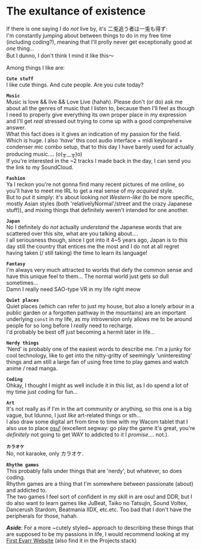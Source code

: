 # The exultance of existence

If there is one saying I do _not_ live by, it's 二兎追う者は一兎も得ず:  
I'm constantly jumping about between things to do in my free time (including coding?), meaning that I'll prolly never get exceptionally good at _one_ thing...  
But I dunno, I don't think I mind it like this～

Among things I like are:

**`Cute stuff`**  
I like cute things. And cute people. Are you cute today?

**`Music`**  
Music is love && live && Love Live (hahah). Please don't (or do) ask me about all the genres of music that I listen to, because then I'll feel as though I need to properly give everything its own proper place in my expression and I'll get _real_ stressed out trying to come up with a good comprehensive answer.  
What this fact does is it gives an indication of my passion for the field. Which is huge.
I also _'have'_ this cool audio interface + midi keyboard + condenser mic combo setup, that to this day I have barely used for actually producing music.... (o(╥﹏╥)o)  
If you're interested in the ~2 tracks I made back in the day, I can send you the link to my SoundCloud.

**`Fashion`**  
Ya I reckon you're not gonna find many recent pictures of me online, so you'll have to meet me IRL to get a real sense of my _acquired_ style.  
But to put it simply: it's about looking _not Western-like_ (to be more specific, mostly Asian styles (both 'relativelyNormal'/street and the crazy Japanese stuff)), and mixing things that definitely weren't intended for one another.  

**`Japan`**  
No I definitely do _not_ actually _understand_ the Japanese words that are scattered over this site, what are you talking about....  
I all seriousness though, since I got into it 4~5 years ago, Japan is to this day still the country that entices me the most and I do not at all regret having taken (/ still taking) the time to learn its language!

**`Fantasy`**  
I'm always very much attracted to worlds that defy the common sense and have this unique feel to them...  The normal world just gets so dull sometimes...  
Damn I really need SAO-type VR in my life right meow

**`Quiet places`**  
Quiet places (which can refer to just my house, but also a lonely arbour in a public garden or a forgotten pathway in the mountains) are an important underlying `const` in my life, as my introversion only allows me to be around people for so long before I _really_ need to recharge.  
I'd probably be best off just becoming a hermit later in life...

**`Nerdy things`**  
'Nerd' is probably one of the easiest words to describe me. I'm a junky for cool technology, like to get into the nitty-gritty of seemingly 'uninteresting' things and am still a large fan of using free time to play games and watch anime / read manga.

**`Coding`**  
Ohkay, I thought I might as well include it in this list, as I do spend a lot of my time just coding for fun...

**`Art`**  
It's not really as if I'm in the art community or anything, so this one is a big vague, but Idunno, I just _like_ art-related things or sth...  
I also draw some digital art from time to time with my Wacom tablet that I also use to place [osu!](https://osu.ppy.sh) (excellent segway: go play the game it's great, you're _definitely_ not going to get WAY to addicted to it I _promise_.... not.).

**`カラオケ`**  
No, not karaoke, only カラオケ.

**`Rhythm games`**  
This probably falls under things that are 'nerdy', but whatever, so does coding.  
Rhythm games are a thing that I'm somewhere between passionate (about) and addicted to.  
The two games I feel sort of confident in my skill in are osu! and DDR, but I do also want to learn games like JuBeat, Taiko no Tatsujin, Sound Voltex, Dancerush Stardom, Beatmania IIDX, etc.etc. Too bad that I don't have the peripherals for those, hahah.

**_Aside_**: For a more ~cutely styled~ approach to describing these things that are supposed to be my passions in life, I would recommend looking at my [First Evarr Website](https://modest-ritchie-26c33d.netlify.com/) (also find it in the Projects stack)